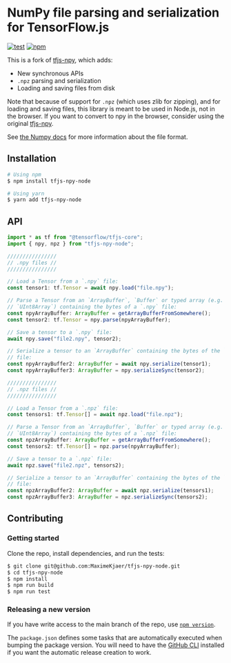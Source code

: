 # NumPy file parsing and serialization for TensorFlow.js

[![test](https://github.com/MaximeKjaer/tfjs-npy-node/actions/workflows/test.yml/badge.svg)](https://github.com/MaximeKjaer/tfjs-npy-node/actions/workflows/test.yml)
[![npm](https://img.shields.io/npm/v/tfjs-npy-node)](https://www.npmjs.com/package/tfjs-npy-node)

This is a fork of [tfjs-npy](https://github.com/propelml/tfjs-npy), which adds:

- New synchronous APIs
- `.npz` parsing and serialization
- Loading and saving files from disk

Note that because of support for `.npz` (which uses zlib for zipping), and for loading and saving files, this library is meant to be used in Node.js, not in the browser. If you want to convert to npy in the browser, consider using the original [tfjs-npy](https://github.com/propelml/tfjs-npy).

See [the Numpy docs](https://numpy.org/devdocs/reference/generated/numpy.lib.format.html) for more information about the file format.

## Installation

```bash
# Using npm
$ npm install tfjs-npy-node

# Using yarn
$ yarn add tfjs-npy-node
```

## API

```ts
import * as tf from "@tensorflow/tfjs-core";
import { npy, npz } from "tfjs-npy-node";

////////////////
// .npy files //
////////////////

// Load a Tensor from a `.npy` file:
const tensor1: tf.Tensor = await npy.load("file.npy");

// Parse a Tensor from an `ArrayBuffer`, `Buffer` or typed array (e.g.
// `UInt8Array`) containing the bytes of a `.npy` file:
const npyArrayBuffer: ArrayBuffer = getArrayBufferFromSomewhere();
const tensor2: tf.Tensor = npy.parse(npyArrayBuffer);

// Save a tensor to a `.npy` file:
await npy.save("file2.npy", tensor2);

// Serialize a tensor to an `ArrayBuffer` containing the bytes of the `.npy`
// file:
const npyArrayBuffer2: ArrayBuffer = await npy.serialize(tensor1);
const npyArrayBuffer3: ArrayBuffer = npy.serializeSync(tensor2);

////////////////
// .npz files //
////////////////

// Load a Tensor from a `.npz` file:
const tensors1: tf.Tensor[] = await npz.load("file.npz");

// Parse a Tensor from an `ArrayBuffer`, `Buffer` or typed array (e.g.
// `UInt8Array`) containing the bytes of a `.npz` file:
const npzArrayBuffer: ArrayBuffer = getArrayBufferFromSomewhere();
const tensors2: tf.Tensor[] = npz.parse(npyArrayBuffer);

// Save a tensor to a `.npz` file:
await npz.save("file2.npz", tensors2);

// Serialize a tensor to an `ArrayBuffer` containing the bytes of the `.npy`
// file:
const npzArrayBuffer2: ArrayBuffer = await npz.serialize(tensors1);
const npzArrayBuffer3: ArrayBuffer = npz.serializeSync(tensors2);
```

## Contributing

### Getting started

Clone the repo, install dependencies, and run the tests:

```bash
$ git clone git@github.com:MaximeKjaer/tfjs-npy-node.git
$ cd tfjs-npy-node
$ npm install
$ npm run build
$ npm run test
```

### Releasing a new version

If you have write access to the main branch of the repo, use [`npm version`](https://docs.npmjs.com/cli/v7/commands/npm-version).

The `package.json` defines some tasks that are automatically executed when bumping the package version. You will need to have the [GitHub CLI](https://cli.github.com/) installed if you want the automatic release creation to work.

